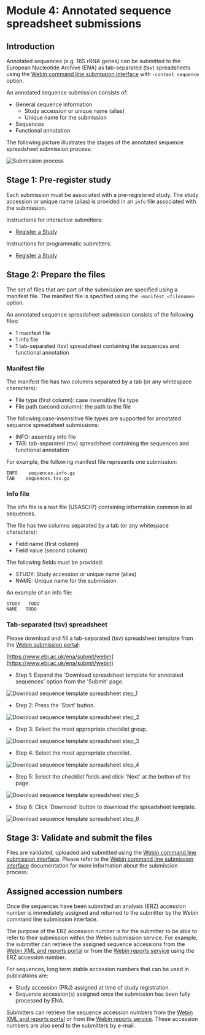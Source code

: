 # Module 4: Annotated sequence spreadsheet submissions

## Introduction

Annotated sequences (e.g. 16S rRNA genes) can be submitted to the European Nucleotide Archive (ENA) 
as tab-separated (tsv) spreadsheets using the [Webin command line submission interface](cli_01.html) 
with `-context sequence` option. 
 
An annotated sequence submission consists of:
- General sequence information
   - Study accession or unique name (alias)
   - Unique name for the submission
- Sequences
- Functional annotation

The following picture illustrates the stages of the annotated sequence spreadsheet submission process:

![Submission process](images/webin-cli_02.png)

## Stage 1: Pre-register study

Each submission must be associated with a pre-registered study. The study  
accession or unique name (alias) is provided in an `info` file associated 
with the submission. 

Instructions for interactive submitters:
- [Register a Study](mod_02.html)

Instructions for programmatic submitters:
- [Register a Study](prog_02.html)

## Stage 2: Prepare the files

The set of files that are part of the submission are specified using a manifest file.
The manifest file is specified using the `-manifest <filename>` option.

An annotated sequence spreadsheet submission consists of the following files:

- 1 manifest file
- 1 info file
- 1 tab-separated (tsv) spreadsheet containing the sequences and functional annotation

### Manifest file

The manifest file has two columns separated by a tab (or any whitespace characters):
- File type (first column): case insensitive file type   
- File path (second column): the path to the file

The following case-insensitive file types are supported for annotated sequence spreadsheet submissions:

- INFO: assembly info file
- TAB: tab-separated (tsv) spreadsheet containing the sequences and functional annotation 

For example, the following manifest file represents one submission:

```
INFO    sequences.info.gz
TAB    sequences.tsv.gz
``` 

### Info file

The info file is a text file (USASCII7) containing information common to all sequences.

The file has two columns separated by a tab (or any whitespace characters):
- Field name (first column)
- Field value (second column)

The following fields must be provided:
- STUDY: Study accession or unique name (alias)
- NAME: Unique name for the submission 

An example of an info file:

```
STUDY   TODO
NAME   TODO
```

### Tab-separated (tsv) spreadsheet

Please download and fill a tab-separated (tsv) spreadsheet template
from the [Webin submission portal](portal_01.html):

[https://www.ebi.ac.uk/ena/submit/webin](https://www.ebi.ac.uk/ena/submit/webin)

- Step 1: Expand the 'Download spreadsheet template for annotated sequences' option from the 'Submit' page.

![Download sequence template spreadsheet step_1](images/webin_submit_annotated_sequences_01.png)

- Step 2: Press the 'Start' button.

![Download sequence template spreadsheet step_2](images/webin_submit_annotated_sequences_02.png)

- Step 3: Select the most appropriate checklist group.

![Download sequence template spreadsheet step_3](images/webin_submit_annotated_sequences_03.png)

- Step 4: Select the most appropriate checklist.

![Download sequence template spreadsheet step_4](images/webin_submit_annotated_sequences_04.png)

- Step 5: Select the checklist fields and click 'Next' at the botton of the page.

![Download sequence template spreadsheet step_5](images/webin_submit_annotated_sequences_05.png)

- Step 6: Click 'Download' button to download the spreadsheet template.

![Download sequence template spreadsheet step_6](images/webin_submit_annotated_sequences_06.png)


## Stage 3: Validate and submit the files

Files are validated, uploaded and submitted using the [Webin command line submission interface](cli_01.html). 
Please refer to the [Webin command line submission interface](cli_01.html) documentation for more information 
about the submission process.

## Assigned accession numbers

Once the sequences have been submitted an analysis (ERZ) accession number is immediately assigned and 
returned to the submitter by the Webin command line submission interface. 

The purpose of the ERZ accession number is for the submitter to be able to refer to their submission within the 
Webin submission service. For example, the submitter can retrieve the assigned sequence accessions 
from the [Webin XML and reports portal](prog_11.html) or from the [Webin reports service](prog_10.html) using
the ERZ accession number.

For sequences, long term stable accession numbers that can be used in publications are:

- Study accession (PRJ) assigned at time of study registration.
- Sequence accession(s) assigned once the submission has been fully processed by ENA.

Submitters can retrieve the sequence accession numbers from the [Webin XML and reports portal](prog_11.html) 
or from the [Webin reports service](prog_10.html). These accession numbers are also send to the submitters by
e-mail.
